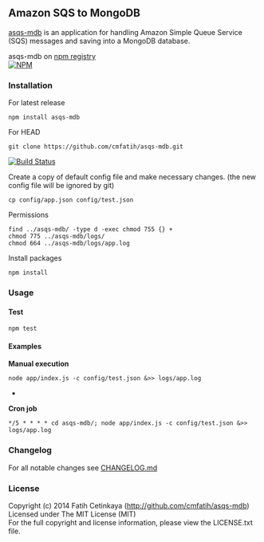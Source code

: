## Amazon SQS to MongoDB

[asqs-mdb](http://github.com/cmfatih/asqs-mdb) is an application for 
handling Amazon Simple Queue Service (SQS) messages and saving into a MongoDB database.  

asqs-mdb on [npm registry](http://npmjs.org/package/asqs-mdb)  
[![NPM](https://nodei.co/npm/asqs-mdb.png?compact=true)](https://nodei.co/npm/asqs-mdb/)

### Installation

For latest release
```
npm install asqs-mdb
```

For HEAD
```
git clone https://github.com/cmfatih/asqs-mdb.git
```
[![Build Status](https://travis-ci.org/cmfatih/asqs-mdb.svg?branch=master)](https://travis-ci.org/cmfatih/asqs-mdb)

Create a copy of default config file and make necessary changes. 
(the new config file will be ignored by git)
```
cp config/app.json config/test.json
```

Permissions
```
find ../asqs-mdb/ -type d -exec chmod 755 {} +
chmod 775 ../asqs-mdb/logs/
chmod 664 ../asqs-mdb/logs/app.log
```

Install packages
```
npm install
```

### Usage

#### Test
```
npm test
```

#### Examples

**Manual execution**
```
node app/index.js -c config/test.json &>> logs/app.log
```
-

**Cron job**
```
*/5 * * * * cd asqs-mdb/; node app/index.js -c config/test.json &>> logs/app.log
```

### Changelog

For all notable changes see [CHANGELOG.md](https://github.com/cmfatih/asqs-mdb/blob/master/CHANGELOG.md)

### License

Copyright (c) 2014 Fatih Cetinkaya (http://github.com/cmfatih/asqs-mdb)  
Licensed under The MIT License (MIT)  
For the full copyright and license information, please view the LICENSE.txt file.
